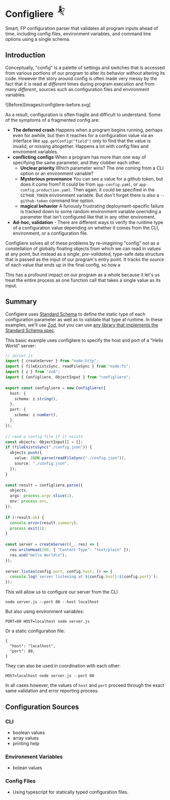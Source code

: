 # Configliere <img src="images/configliere.jpeg" height="40">

Smart, FP configuration parser that validates all program inputs ahead of time,
including config files, environment variables, and command line options using a
single schema.

## Introduction

Conceptually, "config" is a palette of settings and switches that is accessed
from various portions of our program to alter its behavior without altering its
code. However the story around config is often made very messy by the fact that
it is read at _different_ times during program execution and from many
_different__ sources such as configuration files and environment variables.

![Before][images/configliere-before.svg]

As a result, configuration is often fragile and difficult to understand. Some of
the symptoms of a fragmented config are:

- **The deferred crash** Happens when a program begins running, perhaps even for
  awhile, but then it reaches for a configuration value via an interface like
  `app.getConfig("field")` only to find that the value is invalid, or missing
  altogether. Happens a lot with config files and enviroment variables.
- **conflicting configs** When a program has more than one way of specifying the
  same parameter, and they clobber each other.
  - **Unclear priority** Which parameter wins? The one coming from a CLI option
    or an environment variable?
  - **Mysterious provenance** You can see a value for a github token, but does
    it come from? It could be from `app-config.yaml`, or
    `app-config.production.yaml`. Then again, it could be specified in the
    `GITHUB_TOKEN` environment variable. But don't forget there is also a
    `--github-token` command line option.
  - **magical behavior** A furiously frustrating deployment-specific failure is
    tracked down to some random environment variable overriding a parameter that
    isn't configured like that in any other enviroment.
- **Ad-hoc, validation** - There are different ways to verify the runtime type
  of a configuration value depending on whether it comes from the CLI,
  environment, or a configuration file.

Configliere solves all of these problems by re-imagining "config" not as a
constellation of globally floating objects from which we can read in values at
any point, but instead as a _single_, _pre-validated_, type-safe data structure
that is passed as the input of our program's entry point. It tracks the _source_
of each value that ends up in the final config, so how a

This has a profound impact on our program as a whole because it let's us treat
the entire process as one function call that takes a single value as its input.

## Summary

Configiere uses [Standard Schema][standard-schema] to define the static type of
each configuration parameter as well as to validate that type at runtime. In
these examples, we'll use [Zod][zod], but you can use
[any library that implements the Standard Schema spec][schema-libs].

This basic example uses configliere to specify the host and port of a "Hello
World" server:

```ts
// server.js
import { createServer } from "node:http";
import { fileExistsSync, readFileSync } from "node:fs";
import { z } from "zod";
import { Configliere, ObjectInput } from "configliere";

export const configliere = new Configliere({
  host: {
    schema: z.string(),
  },
  port: {
    schema: z.number(),
  },
});

// read a config file if it exists
const objects: ObjectInput[] = [];
if (fileExistsSync("./config.json")) {
  objects.push({
    value: JSON.parse(readFileSync("./config.json")),
    source: "./config.json",
  });
}

const result = configliere.parse({
  objects,
  args: process.argv.slice(1),
  env: process.env,
});

if (!result.ok) {
  console.error(result.summary);
  process.exit(1);
}

const server = createServer((_, res) => {
  res.writeHead(200, { "Content-Type": "text/plain" });
  res.end("Hello World\n");
});

server.listen(config.port, config.host, () => {
  console.log(`server listening at ${config.host}:${config.port}`);
});
```

This will allow us to configure our server from the CLI

```
node server.js --port 80 --host localhost
```

But also using environment variables:

```
PORT=80 HOST=localhost node server.js
```

Or a static configuration file:

```
{
  "host": "localhost",
  "port": 80,
}
```

They can also be used in coordination with each other:

```
HOST=localhost node server.js --port 80
```

In all cases however, the values of `host` and `port` proceed through the exact
same validation and error reporting process.

## Configuration Sources

### CLI

- boolean values
- array values
- printing help

### Environment Variables

- bolean values

### Config Files

- Using typescript for statically typed configuration files.

[standard-schema]: https://standardschema.dev
[zod]: https://zod.dev
[schema-libs]: https://standardschema.dev/#what-schema-libraries-implement-the-spec

